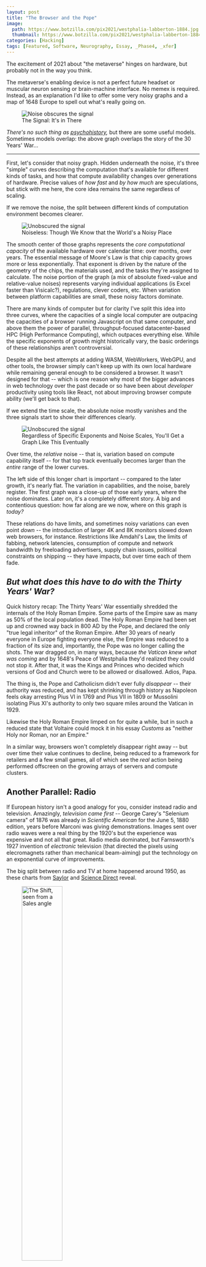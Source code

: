 ```yaml
---
layout: post
title: "The Browser and the Pope"
image:
  path: https://www.botzilla.com/pix2021/westphalia-labberton-1884.jpg
  thumbnail: https://www.botzilla.com/pix2021/westphalia-labberton-1884.jpg
categories: [Hacking]
tags: [Featured, Software, Neurography, Essay, _Phase4, _xfer]
---
```


The excitement of 2021 about "the metaverse" hinges on hardware, but probably not in the way you think.

The metaverse's enabling device is not a perfect future headset or muscular neuron sensing or brain-machine interface. No memex is required. Instead, as an explanation I'd like to offer some very noisy graphs and a map of 1648 Europe to spell out what's really going on.

<figure class="align-center">
<img alt="Noise obscures the signal" src="https://www.botzilla.com/pix2021/compute-rg20-Noisy.png">
<figcaption>The Signal: It's in There</figcaption>
</figure>

_There's no such thing as <a href="https://en.wikipedia.org/wiki/Psychohistory_(fictional)">psychohistory</a>,_ but there are some useful models. Sometimes models overlap: the above graph overlaps the story of the 30 Years' War...

<!--more-->

<hr/>

First, let's consider that noisy graph. Hidden underneath the noise, it's three "simple" curves describing the computation that's available for different kinds of tasks, and how that compute availability changes over generations of hardware. Precise values of _how fast_ and _by how much_ are speculations, but stick with me here, the core idea remains the same regardless of scaling.

If we remove the noise, the split between different kinds of computation environment becomes clearer.

<figure class="align-center">
<img alt="Unobscured the signal" src="https://www.botzilla.com/pix2021/compute-rg20-Smooth.png">
<figcaption>Noiseless: Though We Know that the World's a Noisy Place</figcaption>
</figure>

The smooth center of those graphs represents the _core computational capacity_ of the available hardware over calendar time: over months, over years. The essential message of Moore's Law is that chip capacity grows more or less exponentially. That exponent is driven by the nature of the geometry of the chips, the materials used, and the tasks they're assigned to calculate. The noise portion of the graph (a mix of absolute fixed-value and relative-value noises) represents varying individual applications (is Excel faster than Visicalc?), regulations, clever coders, etc. When variation between platform capabilities are small, these noisy factors dominate.

There are many kinds of computer but for clarity I've split this idea into three curves, where the capacities of a single local computer are outpacing the capacities of a browser running Javascript on that same computer, and above them the power of parallel, throughput-focused datacenter-based HPC (High Performance Computing), which outpaces everything else. While the specific exponents of growth might historically vary, the basic orderings of these relationships aren't controversial.

Despite all the best attempts at adding WASM, WebWorkers, WebGPU, and other tools, the browser simply can't keep up with its own local hardware while remaining general enough to be considered a browser. It wasn't designed for that -- which is one reason why most of the bigger advances in web technology over the past decade or so have been about _developer_ productivity using tools like React, not about improving browser compute ability (we'll get back to that).

If we extend the time scale, the absolute noise mostly vanishes and the three signals start to show their differences clearly.

<figure class="align-center">
<img alt="Unobscured the signal" src="https://www.botzilla.com/pix2021/compute-rg100-Noisy.png">
<figcaption>Regardless of Specific Exponents and Noise Scales, You'll Get a Graph Like This Eventually</figcaption>
</figure>

Over time, the _relative_ noise -- that is, variation based on compute capability itself -- for that top track eventually becomes larger than the _entire_ range of the lower curves.

The left side of this longer chart is important -- compared to the later growth, it's nearly flat. The variation in capabilities, and the noise, barely register. The first graph was a close-up of those early years, where the noise dominates. Later on, it's a completely different story. A big and contentious question: how far along are we now, where on this graph is _today?_

These relations do have limits, and sometimes noisy variations can even point _down_ -- the introduction of larger 4K and 8K monitors slowed down web browsers, for instance. Restrictions like Amdahl's Law, the limits of fabbing, network latencies, consumption of compute and network bandwidth by freeloading advertisers, supply chain issues, political constraints on shipping -- they have impacts, but over time each of them fade. 

## _But what does this have to do with the Thirty Years' War?_

Quick history recap: The Thirty Years' War essentially shredded the internals of the Holy Roman Empire. Some parts of the Empire saw as many as 50% of the local population dead. The Holy Roman Empire had been set up and crowned way back in 800 AD by the Pope, and declared the only "true legal inheritor" of the Roman Empire. After 30 years of nearly everyone in Europe fighting everyone else, the Empire was reduced to a fraction of its size and, importantly, the Pope was no longer calling the shots. The war dragged on, in many ways, because _the Vatican knew what was coming_ and by 1648's Peace of Westphalia they'd realized they could not stop it. After that, it was the Kings and Princes who decided which versions of God and Church were to be allowed or disallowed. Adios, Papa.

The thing is, the Pope and Catholicism didn't ever fully _disappear_ -- their authority was reduced, and has kept shrinking through history as Napoleon feels okay arresting Pius VI in 1769 and Pius VII in 1809 or Mussolini isolating Pius XI's authority to only two square miles around the Vatican in 1929.

Likewise the Holy Roman Empire limped on for quite a while, but in such a reduced state that Voltaire could mock it in his essay _Customs_ as "neither Holy nor Roman, nor an Empire."

In a similar way, browsers won't completely disappear right away -- but over time their value continues to decline, being reduced to a framework for retailers and a few small games, all of which see the _real_ action being performed offscreen on the growing arrays of servers and compute clusters.

## Another Parallel: Radio

If European history isn't a good analogy for you, consider instead radio and television. Amazingly, _television came first_ -- George Carey's "Selenium camera" of 1876 was already in _Scientific American_ for the June 5, 1880 edition, years before Marconi was giving demonstrations. Images sent over radio waves were a real thing by the 1920's but the experience was expensive and not all that great. Radio media dominated, but Farnsworth's 1927 invention of _electronic_ television (that directed the pixels using elecromagnets rather than mechanical beam-aiming) put the technology on an exponential curve of improvements.

The big split between radio and TV at home happened around 1950, as these charts from <a href="https://saylordotorg.github.io/text_understanding-media-and-culture-an-introduction-to-mass-communication/s12-01-the-evolution-of-television.html">Saylor</a> and <a href="https://www.sciencedirect.com/topics/social-sciences/radio-listeners">Science Direct</a> reveal.

<figure class="align-center">
<img alt="The Shift, seen from a Sales angle" src="https://www.botzilla.com/pix2021/tv-adoption-saylordotorg.jpg" width="50%">
<figcaption>from <i>The Evolution of Television:</i> US Households with Televisions</figcaption>
</figure>

<figure class="align-center">
<img alt="The Shift, seen from a consumption angle" src="https://www.botzilla.com/pix2021/radio-listeners-science-direct.gif" width="80%">
<figcaption>from the <i>Encyclopedia of International Media and Communications:</i> Declining Radio Time</figcaption>
</figure>

It's all TV from there on out.

Radio didn't entirely go away -- but today it's mostly an automotive accessory.

In the early days of TV's success, program content followed radio formats closely -- some radio programs like _Gunsmoke_ even jumped the divide when the audiences were moving. Over times, we've seen those formats mutate. Episodic radio shows have nearly vanished, and TV quickly developed its new forms and rituals: Saturday Morning Cartoons, daytime soap operas, the decline of baseball in favor of football and basketball, and later the youtubes and HBOs. Ideas that really don't make sense for radio.

## So Where Does That Leave the Browser?

Depending on where you think we are on the graph, and how the scales shake out, things don't look good, in the long long term, for the browser. And maybe not even in the short term. The rise of computationally-intensive ideas like Deep Learning, Crypto currencies, and Metaverse applications indicate to me that we're already passing into the steeper part of the chart where capabilities are peeling apart faster than software product cycles can adapt (this was true even a decade ago in some quarters: when I was at Nvidia, we passed the point where it took longer to create a AAA video game than the product cycles of AAA game hardware).

Yet weirdly when people are encouraged to learn to code, we give them: Javascript.

It's where some jobs are _now,_ I get it. Or worse, maybe it's where the jobs _were_ when the training website was prepared in 2013. But the long-term returns for getting locked-into JS's mentality and the browser DOM model are questionable.

While the browser isn't vanishing instantly, there are many applications for which the browser's contribution is already reduced to noise:

* High end gaming
* Machine Learning (especially training)
* Crypto
* Microbiology
* Machine Vision
* High-speed and automated Trading
* Logistics Automation and robotics of all kinds
* _The Metaverse_

I'm sure you can think of many more.

For that last one, "the Metaverse" -- whether hi-def or low-def -- is much deeper than what you see on the screen or in your goggles. Those increased demands are largely what makes it more than just another walled-garden game. Physics needs to be calculated, poses estimated, textures and patterns recalculated, loads balanced and synchronized... The computation that's required beyond the visible pixels has to be deep, fast, connected, secure, and able to scale to a very wide range of complexity.

The truth is, "the metaverse" might just be a blip in the course of this history. Right now lots of people have identified a range of computational possibilities and have wrapped a little ribbon around them labelled "metaverse." The truth of what can be accomplished may be far more amazing.

_Hardly anything has been invented yet._

<hr/>

### Footnotes

* _On Moore's Law and Exponents:_ It's entirely possible that what Gordon Moore realized in the 1960's was not an exponential curve but the start of a long logistic one (or a series of logistic curves). If you want to learn a lot about the consequences of logistic curves and improvement, I highly recommend Vaclav Smil's book <a href="http://vaclavsmil.com/">_Growth._</a> If various kinds of computation _are_ on long logistic curves, the basic assertion of this article is probably still true, because each kind of task and platform will have its own limiting factors, which are likely to kick in at different times. In fact I'd even go so far as to say browser computation is already suffering from the limits of its architecture and has been since well before ES6.

* _Try it Yourself:_ As mentioned, the ideas behind this simple set of graphs are in a <a href="https://colab.research.google.com/drive/1NKcdC_18ZQ-GntNhbeRHx1nsU-CRe4XK?usp=sharing">Colab notebook</a> and you can fiddle with them yourself. It's really _very_ simple math, though unintuitive for human brains that don't deal well with exponents. So try it yourself -- see how much noise or variations in the signals can affect your own results. And if you think this model is just full of beans, I'd appeciate your comments!

* The Thirty Years' War lasted about the same in duration as the time from the first web browser until today. Probably nothing.

* _**The Missing Graph Line:**_ One key piece of computational hardware that hasn't changed appreciably since the invention of electrical circuits is the human brain. Tools like React are trying to help you out, but it's... a losing battle. Human computation limits would be drawn as a flat horizontal line on graphs like the ones above. You can decide for yourself where you think that line might should be drawn: high, or low? YMMV, but thinking through some of the possible personal impacts of different line heights might be worth your while. My hunch is that it's low, but hard to make out in the noise: especially since once computation is above human understanding, how can you recognize the quiet shift?

> _This is how the Singularity comes_<br/>
> _This is how the Singularity comes_<br/>
> _This is how the Singularity comes_<br/>
> _Not with a bang but a whisper._

